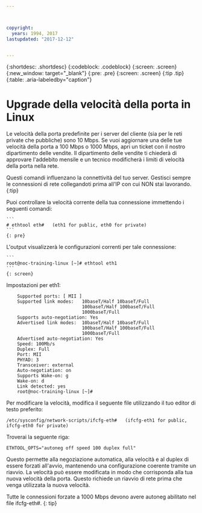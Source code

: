 ```yaml
---



copyright:
  years: 1994, 2017
lastupdated: "2017-12-12"


---
```


{:shortdesc: .shortdesc}
{:codeblock: .codeblock}
{:screen: .screen}
{:new_window: target="_blank"}
{:pre: .pre}
{:screen: .screen}
{:tip .tip}
{:table: .aria-labeledby="caption"}

# Upgrade della velocità della porta in Linux

Le velocità della porta predefinite per i server del cliente (sia per le reti private che pubbliche) sono 10 Mbps. Se vuoi aggiornare una delle tue velocità della porta a 100 Mbps o 1000 Mbps, apri un ticket con il nostro dipartimento delle vendite. Il dipartimento delle vendite ti chiederà di approvare l'addebito mensile e un tecnico modificherà i limiti di velocità della porta nella rete.

Questi comandi influenzano la connettività del tuo server. Gestisci sempre le connessioni di rete collegandoti prima all'IP con cui NON stai lavorando.
{:tip}

Puoi controllare la velocità corrente della tua connessione immettendo i seguenti comandi:

    ```
    # ethtool eth#   (eth1 for public, eth0 for private)
    ```
    {: pre}

L'output visualizzerà le configurazioni correnti per tale connessione:

    ```
    root@noc-training-linux [~]# ethtool eth1
    ```
    {: screen}

Impostazioni per eth1:

        Supported ports: [ MII ]
        Supported link modes:   10baseT/Half 10baseT/Full
                                100baseT/Half 100baseT/Full
                                1000baseT/Full
        Supports auto-negotiation: Yes
        Advertised link modes:  10baseT/Half 10baseT/Full
                                100baseT/Half 100baseT/Full
                                1000baseT/Full
        Advertised auto-negotiation: Yes
        Speed: 100Mb/s
        Duplex: Full
        Port: MII
        PHYAD: 3
        Transceiver: external
        Auto-negotiation: on
        Supports Wake-on: g
        Wake-on: d
        Link detected: yes
        root@noc-training-linux [~]#

Per modificare la velocità, modifica il seguente file utilizzando il tuo editor di testo preferito:

    /etc/sysconfig/network-scripts/ifcfg-eth#   (ifcfg-eth1 for public, ifcfg-eth0 for private)

Troverai la seguente riga:

    ETHTOOL_OPTS="autoneg off speed 100 duplex full"

Questo permette alla negoziazione automatica, alla velocità e al duplex di essere forzati all'avvio, mantenendo una configurazione coerente tramite un riavvio.
La velocità può essere modificata in modo che corrisponda alla tua nuova velocità della porta. Questo richiede un riavvio di rete prima che venga utilizzata la nuova velocità.

Tutte le connessioni forzate a 1000 Mbps devono avere autoneg abilitato nel file ifcfg-eth#.
{: tip}
